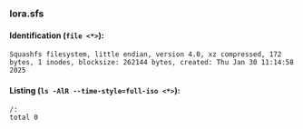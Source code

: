 ### lora.sfs
#### Identification (`file <*>`):
```
Squashfs filesystem, little endian, version 4.0, xz compressed, 172 bytes, 1 inodes, blocksize: 262144 bytes, created: Thu Jan 30 11:14:58 2025
```
#### Listing (`ls -AlR --time-style=full-iso <*>`):
```
/:
total 0
```

